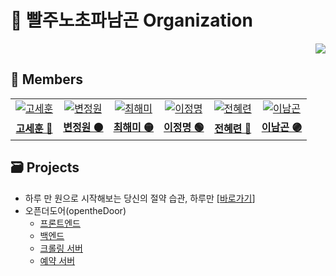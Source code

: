 # 🌈 빨주노초파남곤 Organization

<div align="right">
<a href="https://hits.seeyoufarm.com"><img src="https://hits.seeyoufarm.com/api/count/incr/badge.svg?url=https%3A%2F%2Fgithub.com%2Fhttps%3A%2F%2Fgithub.com%2Frainbowgon&count_bg=%2379C83D&title_bg=%23555555&icon=&icon_color=%23E7E7E7&title=hits&edge_flat=false"/></a>
</div>

## 🙌 Members

<table>
  <tr>
    <td align="center">
      <a href="https://github.com/Gobro-s">
        <img src="https://github.com/Gobro-s.png" alt="고세훈" />
      </a>
    </td>
    <td align="center">
      <a href="https://github.com/Byungul">
        <img src="https://github.com/Byungul.png" alt="변정원" />
      </a>
    </td>
    <td align="center">
      <a href="https://github.com/chogoal">
        <img src="https://github.com/chogoal.png" alt="최해미" />
      </a>
    </td>
    <td align="center">
      <a href="https://github.com/usedupnote">
        <img src="https://github.com/usedupnote.png" alt="이정명" />
      </a>
    </td>
    <td align="center">
      <a href="https://github.com/nutbrown">
        <img src="https://github.com/nutbrown.png" alt="전혜련" />
      </a>
    </td>
    <td align="center">
      <a href="https://github.com/ng-lee">
        <img src="https://github.com/ng-lee.png" alt="이남곤" />
      </a>
    </td>
  </tr>
  <tr>
    <td align="center">
      <a href="https://github.com/Gobro-s">
        <b>고세훈 🔴</b>
      </a>
    </td>
    <td align="center">
      <a href="https://github.com/Byungul">
        <b>변정원 🟠</b>
      </a>
    </td>
    <td align="center">
      <a href="https://github.com/chogoal">
        <b>최해미 🟡</b>
      </a>
    </td>
    <td align="center">
      <a href="https://github.com/usedupnote">
        <b>이정명 🟢</b>
      </a>
    </td>
    <td align="center">
      <a href="https://github.com/nutbrown">
        <b>전혜련 🔵</b>
      </a>
    </td>
    <td align="center">
      <a href="https://github.com/ng-lee">
        <b>이남곤 🟣</b>
      </a>
    </td>
  </tr>
</table>

## 🗃 Projects

- 하루 만 원으로 시작해보는 당신의 절약 습관, 하루만 [[바로가기](https://github.com/rainbowgon/haruman)]
- 오픈더도어(opentheDoor)
  - [프론트엔드](https://github.com/rainbowgon/opentheDoor-frontend)
  - [백엔드](https://github.com/rainbowgon/opentheDoor-backend)
  - [크롤링 서버](https://github.com/rainbowgon/opentheDoor-crawling)
  - [예약 서버](https://github.com/rainbowgon/opentheDoor-reserving)
